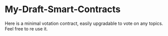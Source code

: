 # My-Draft-Smart-Contracts
Here is a minimal votation contract, easily upgradable to vote on any topics.
Feel free to re use it.
